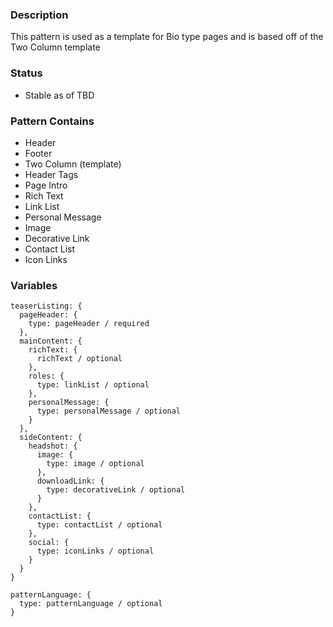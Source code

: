 ### Description
This pattern is used as a template for Bio type pages and is based off of the Two Column template

### Status
* Stable as of TBD

### Pattern Contains
* Header
* Footer
* Two Column (template)
* Header Tags
* Page Intro
* Rich Text
* Link List
* Personal Message
* Image
* Decorative Link
* Contact List
* Icon Links

### Variables
~~~
teaserListing: {
  pageHeader: {
    type: pageHeader / required
  },
  mainContent: {
    richText: {
      richText / optional
    },
    roles: {
      type: linkList / optional
    },
    personalMessage: {
      type: personalMessage / optional
    }
  },
  sideContent: {
    headshot: {
      image: {
        type: image / optional
      },
      downloadLink: {
        type: decorativeLink / optional
      }
    },
    contactList: {
      type: contactList / optional
    },
    social: {
      type: iconLinks / optional
    }
  }
}

patternLanguage: {
  type: patternLanguage / optional
}
~~~
